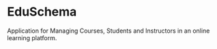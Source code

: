 # EduSchema
Application for Managing Courses, Students and  Instructors in an online learning platform.
